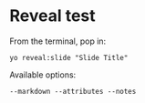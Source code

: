 
# Reveal test

From the terminal, pop in:

  ```yo reveal:slide "Slide Title"```

Available options:

 ```--markdown --attributes --notes```
